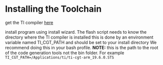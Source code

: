 # Installing the Toolchain
get the TI compiler [here](http://www.ti.com/tool/download/ARM-CGT-19)

install program using install wizard. The flash script needs to know the directory where the TI compiler is installed
this is done by an environment variable named TI_CGT_PATH and should be set to your install directory 
We recommend doing this in your bash profile. **NOTE:** this is the path to the root of the code generation tools not 
the bin folder. For example `TI_CGT_PATH=/Applications/ti/ti-cgt-arm_19.6.0.STS`